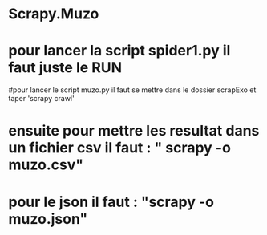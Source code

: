 # Scrapy.Muzo
# pour lancer la script spider1.py il faut juste le RUN
#pour lancer le script muzo.py il faut se mettre dans le dossier scrapExo et taper 'scrapy crawl'
# ensuite pour mettre les resultat dans un fichier csv il faut : " scrapy -o muzo.csv"
# pour le json il faut : "scrapy -o muzo.json"
